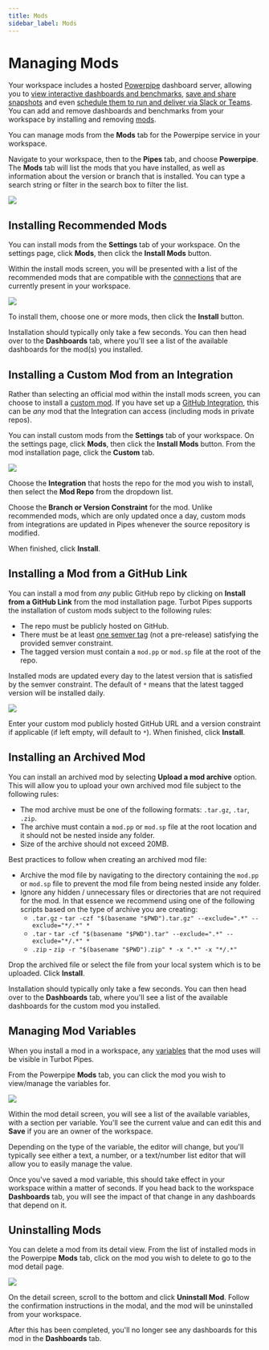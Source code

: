 ```yaml
---
title: Mods
sidebar_label: Mods
---
```


# Managing Mods

Your workspace includes a hosted [Powerpipe](https://powerpipe.io/) dashboard server, allowing you to [view interactive dashboards and benchmarks](/pipes/docs/using/powerpipe/dashboards), [save and share snapshots](/pipes/docs/using/powerpipe/dashboards#saving-snapshots) and even [schedule them to run and deliver via Slack or Teams](/pipes/docs/using/powerpipe/dashboards#scheduling-snapshots).   You can add and remove dashboards and benchmarks from your workspace by installing and removing [mods](https://powerpipe.io/docs/build). 

You can manage mods from the **Mods** tab for the Powerpipe service in your workspace.

Navigate to your workspace, then to the **Pipes** tab, and choose **Powerpipe**.  The **Mods** tab will list the mods that you have installed, as well as information about the version or branch that is installed.  You can type a search string or filter in the search box to filter the list.

![](/images/docs/pipes/powerpipe/powerpipe_mods_list.png)

## Installing Recommended Mods

You can install mods from the **Settings** tab of your workspace. On the settings page, click **Mods**, then click the **Install Mods** button.

Within the install mods screen, you will be presented with a list of the
recommended mods that are compatible with the
[connections](/pipes/docs/workspaces/connections) that are currently present
in your workspace. 

![](/images/docs/pipes/powerpipe/powerpipe_mod_install_recommended.png)


To install them, choose one or more mods, then click the **Install** button.

Installation should typically only take a few seconds. You can then head over to
the **Dashboards** tab, where you'll see a list of the available dashboards for
the mod(s) you installed.


## Installing a Custom Mod from an Integration

Rather than selecting an official mod within the install mods screen, you can choose to install a [custom mod](https://powerpipe.io/docs/build).  If you have set up a [GitHub Integration](/pipes/docs/integrations/github), this can be *any* mod that the Integration can access (including mods in private repos).  

You can install custom mods from the **Settings** tab of your workspace. On the settings page, click **Mods**, then click the **Install Mods** button.  From the mod installation page, click the **Custom** tab.

![](/images/docs/pipes/powerpipe/mod_install_custom_filled_integration.png)

Choose the **Integration** that hosts the repo for the mod you wish to install, then select the **Mod Repo** from the dropdown list.  

Choose the **Branch or Version Constraint** for the mod.  Unlike recommended mods, which are only updated once a day, custom mods from integrations are updated in Pipes whenever the source repository is modified. 

When finished, click **Install**.


## Installing a Mod from a GitHub Link

You can install a mod from *any* public GitHub repo by clicking on **Install from a GitHub Link** from the mod installation page. Turbot Pipes supports the installation of custom mods subject to the following rules:

- The repo must be publicly hosted on GitHub.
- There must be at least [one semver tag](https://devhints.io/semver) (not a
 pre-release) satisfying the provided semver constraint.
- The tagged version must contain a `mod.pp` or `mod.sp` file at the root of the repo.

Installed mods are updated every day to the latest version that is satisfied by the
semver constraint. The default of `*` means that the latest tagged version will
be installed daily.


![](/images/docs/pipes/powerpipe/mod_install_custom_filled_no_int.png)


Enter your custom mod publicly hosted GitHub URL and a version constraint if
applicable (if left empty, will default to `*`). When finished, click **Install**.


## Installing an Archived Mod

You can install an archived mod by selecting **Upload a mod archive** option. This will allow you to upload your own archived mod file subject to the following rules:

- The mod archive must be one of the following formats: `.tar.gz`, `.tar`, `.zip`.
- The archive must contain a `mod.pp` or `mod.sp` file at the root location and it should not be nested inside any folder.
- Size of the archive should not exceed 20MB.

Best practices to follow when creating an archived mod file:

- Archive the mod file by navigating to the directory containing the `mod.pp` or `mod.sp` file to prevent the mod file from being nested inside any folder.
- Ignore any hidden / unnecessary files or directories that are not required for the mod. In that essence we recommend using one of the following scripts based on the type of archive you are creating:
  - `.tar.gz` - `tar -czf "$(basename "$PWD").tar.gz" --exclude=".*" --exclude="*/.*" *`
  - `.tar` - `tar -cf "$(basename "$PWD").tar" --exclude=".*" --exclude="*/.*" *`
  - `.zip` - `zip -r "$(basename "$PWD").zip" * -x ".*" -x "*/.*"`

Drop the archived file or select the file from your local system which is to be uploaded. Click **Install**.

Installation should typically only take a few seconds. You can then head over to
the **Dashboards** tab, where you'll see a list of the available dashboards for
the custom mod you installed.


## Managing Mod Variables

When you install a mod in a workspace, any [variables](https://powerpipe.io/docs/build/mod-variables) that the mod uses will be visible in Turbot Pipes.

From the Powerpipe **Mods** tab, you can click the mod you wish to view/manage the variables for.

![](/images/docs/pipes/powerpipe/powerpipe_mod_variables.png)


Within the mod detail screen, you will see a list of the available variables,
with a section per variable. You'll see the current value and can edit this and
**Save** if you are an owner of the workspace.

Depending on the type of the variable, the editor will change, but you'll
typically see either a text, a number, or a text/number list editor that will
allow you to easily manage the value.

Once you've saved a mod variable, this should take effect in your workspace
within a matter of seconds. If you head back to the workspace **Dashboards**
tab, you will see the impact of that change in any dashboards that depend on it.

## Uninstalling Mods

You can delete a mod from its detail view. From the list of installed mods in the Powerpipe **Mods** tab, click on the mod you wish to delete to go to the mod detail page.

![](/images/docs/pipes/powerpipe/powerpipe_mod_settings.png)

On the detail screen, scroll to the bottom and click **Uninstall Mod**. Follow the confirmation instructions in the modal, and the mod will be uninstalled from your workspace.

After this has been completed, you'll no longer see any dashboards for this mod in
the **Dashboards** tab.
